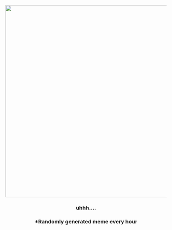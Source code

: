 <p align="center">
        <img src="https://i.redd.it/0pwvttu2p0k91.jpg" width="600" height="600">
        </p>
        <h3 align="center">uhhh....</h3>
        <h3 align="center">*Randomly generated meme every hour</h3>
    